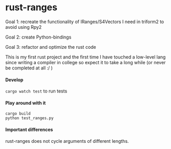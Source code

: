 # rust-ranges

Goal 1: recreate the functionality of IRanges/S4Vectors I need in triform2 to avoid using Rpy2

Goal 2: create Python-bindings

Goal 3: refactor and optimize the rust code

This is my first rust project and the first time I have touched a low-level lang since writing a compiler in college so expect it to take a long while (or never be completed at all :/ )

#### Develop

`cargo watch test` to run tests

#### Play around with it

```
cargo build
python test_ranges.py
```

#### Important differences

rust-ranges does not cycle arguments of different lengths.
